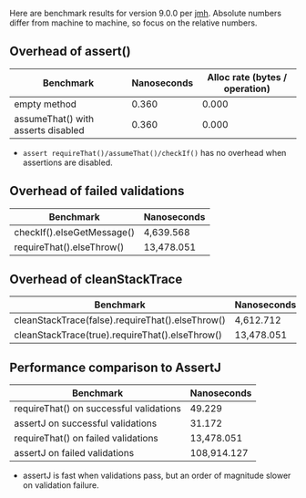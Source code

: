 Here are benchmark results for version 9.0.0 per [jmh](http://openjdk.java.net/projects/code-tools/jmh/).
Absolute numbers differ from machine to machine, so focus on the relative numbers.

Overhead of assert()
---

| Benchmark                          | Nanoseconds | Alloc rate (bytes / operation) |
|------------------------------------|-------------|--------------------------------|
| empty method                       | 0.360       | 0.000                          |
| assumeThat() with asserts disabled | 0.360       | 0.000                          |

* `assert requireThat()/assumeThat()/checkIf()` has no overhead when assertions are disabled.

Overhead of failed validations
---

| Benchmark                  | Nanoseconds |
|----------------------------|-------------|
| checkIf().elseGetMessage() | 4,639.568   |
| requireThat().elseThrow()  | 13,478.051  |

Overhead of cleanStackTrace
---

| Benchmark                                        | Nanoseconds |
|--------------------------------------------------|-------------|
| cleanStackTrace(false).requireThat().elseThrow() | 4,612.712   |
| cleanStackTrace(true).requireThat().elseThrow()  | 13,478.051  |

Performance comparison to AssertJ
---

| Benchmark                               | Nanoseconds |
|-----------------------------------------|-------------|
| requireThat() on successful validations | 49.229      |
| assertJ on successful validations       | 31.172      |
| requireThat() on failed validations     | 13,478.051  |
| assertJ on failed validations           | 108,914.127 |

* assertJ is fast when validations pass, but an order of magnitude slower on validation failure.